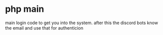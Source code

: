 # php main

main login code to get you into the system. 
after this the discord bots know the email and use that for authenticion

